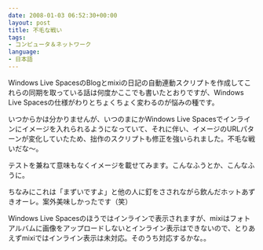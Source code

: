 ```yaml
---
date: 2008-01-03 06:52:30+00:00
layout: post
title: 不毛な戦い
tags:
- コンピュータ＆ネットワーク
language:
- 日本語
---
```


Windows Live SpacesのBlogとmixiの日記の自動連動スクリプトを作成してこれらの同期を取っている話は何度かここでも書いたとおりですが、Windows Live Spacesの仕様がわりとちょくちょく変わるのが悩みの種です。

いつからかは分かりませんが、いつのまにかWindows Live Spacesでインラインにイメージを入れられるようになっていて、それに伴い、イメージのURLパターンが変化していたため、拙作のスクリプトも修正を強いられました。不毛な戦いだな～。

テストを兼ねて意味もなくイメージを載せてみます。こんなふうとか、こんなふうに。

ちなみにこれは「まずいですよ」と他の人に釘をさされながら飲んだホットあずきオーレ。案外美味しかったです（笑）

Windows Live Spacesのほうではインラインで表示されますが、mixiはフォトアルバムに画像をアップロードしないとインライン表示はできないので、とりあえずmixiではインライン表示は未対応。そのうち対応するかな。。
